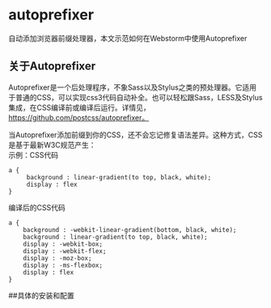 # autoprefixer
自动添加浏览器前缀处理器，本文示范如何在Webstorm中使用Autoprefixer
## 关于Autoprefixer
Autoprefixer是一个后处理程序，不象Sass以及Stylus之类的预处理器。它适用于普通的CSS，可以实现css3代码自动补全。也可以轻松跟Sass，LESS及Stylus集成，在CSS编译前或编译后运行。详情见，https://github.com/postcss/autoprefixer。  

当Autoprefixer添加前缀到你的CSS，还不会忘记修复语法差异。这种方式，CSS是基于最新W3C规范产生：   
示例：CSS代码
```
a {
     background : linear-gradient(to top, black, white);
     display : flex
}
```
编译后的CSS代码
```
a {
    background : -webkit-linear-gradient(bottom, black, white);
    background : linear-gradient(to top, black, white);
    display : -webkit-box;
    display : -webkit-flex;
    display : -moz-box;
    display : -ms-flexbox;
    display : flex
}
```
##具体的安装和配置
